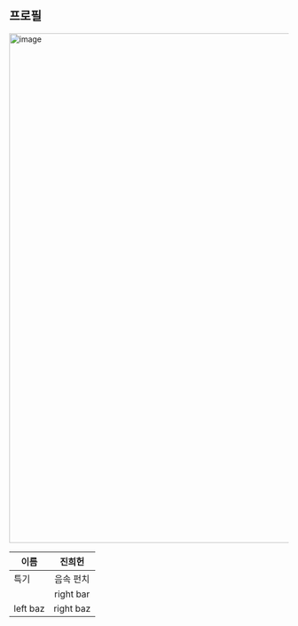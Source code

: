 ## 프로필

<img width="630" height="917" alt="image" src="https://github.com/user-attachments/assets/7a44c338-00d3-4cef-99c5-acab8e205c2a" />

| 이름 | 진희헌 |
| --- |:-------------:|
| 특기 | 음속 펀치     |
| | right bar     |
| left baz      | right baz     |

